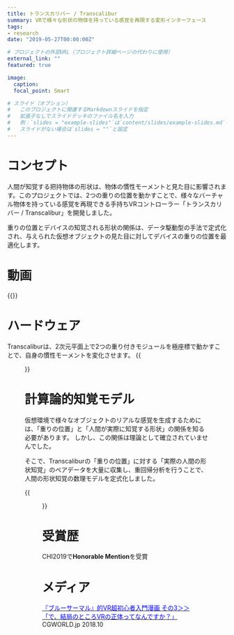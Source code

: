 ```yaml
---
title: トランスカリバー / Transcalibur
summary: VRで様々な形状の物体を持っている感覚を再現する変形インターフェース
tags:
- research
date: "2019-05-27T00:00:00Z"

# プロジェクトの外部URL（プロジェクト詳細ページの代わりに使用）
external_link: ""
featured: true

image:
  caption: 
  focal_point: Smart

# スライド（オプション）
#   このプロジェクトに関連するMarkdownスライドを指定
#   拡張子なしでスライドデッキのファイル名を入力
#   例：`slides = "example-slides"`は`content/slides/example-slides.md`を参照
#   スライドがない場合は`slides = ""`と設定
---
```


# コンセプト
人間が知覚する把持物体の形状は、物体の慣性モーメントと見た目に影響されます。このプロジェクトでは、2つの重りの位置を動かすことで、様々なバーチャル物体を持っている感覚を再現できる手持ちVRコントローラー「トランスカリバー / Transcalibur」を開発しました。

重りの位置とデバイスの知覚される形状の関係は、データ駆動型の手法で定式化され、与えられた仮想オブジェクトの見た目に対してデバイスの重りの位置を最適化します。

# 動画
{{<youtube OiSbn6D5kwA>}}

# ハードウェア
Transcaliburは、2次元平面上で2つの重り付きモジュールを極座標で動かすことで、自身の慣性モーメントを変化させます。
{{<figure src="/img/transform.gif">}} 

# 計算論的知覚モデル
仮想環境で様々なオブジェクトのリアルな感覚を生成するためには、「重りの位置」と「人間が実際に知覚する形状」の関係を知る必要があります。
しかし、この関係は理論として確立されていませんでした。

そこで、Transcaliburの「重りの位置」に対する「実際の人間の形状知覚」のペアデータを大量に収集し、重回帰分析を行うことで、人間の形状知覚の数理モデルを定式化しました。

{{<figure src="/img/approach.png">}} 


# 受賞歴
CHI2019で**Honorable Mention**を受賞

# メディア
[<font color="blue">『ブルーサーマル』的VR超初心者入門漫画 その3＞＞「で、結局のところVRの正体ってなんですか？」</font>](https://cgworld.jp/feature/201810-thermal-03.html) CGWORLD.jp 2018.10
